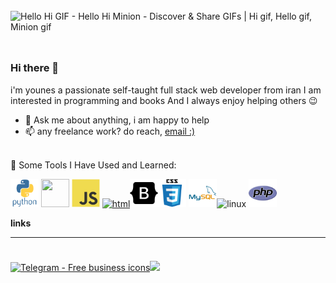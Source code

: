 
<img src="https://i.pinimg.com/originals/e3/c7/47/e3c747b1bf7b80b066f62d629209e694.gif" jsaction="load:XAeZkd;" jsname="HiaYvf" class="n3VNCb KAlRDb" alt="Hello Hi GIF - Hello Hi Minion - Discover &amp; Share GIFs | Hi gif, Hello gif,  Minion gif" data-noaft="1" style="width: 300px; height: 300px; margin: 24.75px 0px;">

### Hi there 👋

i'm younes a passionate self-taught full stack web developer from iran I am interested in programming and books And I always enjoy helping others :wink:







- 💬 Ask me about anything, i am happy to help 
- 📫 any freelance work? do reach, <a href="mailto:yoneszamiri6@gmail.com">email :)</a><br><br>

🚀  Some Tools I Have Used and Learned:<br>


<a target="_blank" rel="noopener noreferrer nofollow" href="https://raw.githubusercontent.com/devicons/devicon/master/icons/python/python-original-wordmark.svg"><img src="https://raw.githubusercontent.com/devicons/devicon/master/icons/python/python-original-wordmark.svg" alt="python" width="45" height="45" style="max-width: 100%;"></a>
<a target="_blank" rel="noopener noreferrer nofollow" href="https://camo.githubusercontent.com/91be18bebd8afe5f89a4fb59eeb04ab47b5729a29c868185ee5221407a741c87/68747470733a2f2f63646e2e6a7364656c6976722e6e65742f67682f64657669636f6e732f64657669636f6e2f69636f6e732f63706c7573706c75732f63706c7573706c75732d6f726967696e616c2e737667"><img src="https://camo.githubusercontent.com/91be18bebd8afe5f89a4fb59eeb04ab47b5729a29c868185ee5221407a741c87/68747470733a2f2f63646e2e6a7364656c6976722e6e65742f67682f64657669636f6e732f64657669636f6e2f69636f6e732f63706c7573706c75732f63706c7573706c75732d6f726967696e616c2e737667" width="45" height="45" data-canonical-src="https://cdn.jsdelivr.net/gh/devicons/devicon/icons/cplusplus/cplusplus-original.svg" style="max-width: 100%;"></a>
<a target="_blank" rel="noopener noreferrer nofollow" href="https://raw.githubusercontent.com/devicons/devicon/master/icons/javascript/javascript-original.svg"><img src="https://raw.githubusercontent.com/devicons/devicon/master/icons/javascript/javascript-original.svg" alt="javascript" width="45" height="45" style="max-width: 100%;"></a>
<a target="_blank" rel="noopener noreferrer nofollow" href="https://camo.githubusercontent.com/da7acacadecf91d6dc02efcd2be086bb6d78ddff19a1b7a0ab2755a6fda8b1e9/68747470733a2f2f63646e2e6a7364656c6976722e6e65742f67682f64657669636f6e732f64657669636f6e2f69636f6e732f68746d6c352f68746d6c352d6f726967696e616c2e737667"><img src="https://camo.githubusercontent.com/da7acacadecf91d6dc02efcd2be086bb6d78ddff19a1b7a0ab2755a6fda8b1e9/68747470733a2f2f63646e2e6a7364656c6976722e6e65742f67682f64657669636f6e732f64657669636f6e2f69636f6e732f68746d6c352f68746d6c352d6f726967696e616c2e737667" alt="html" width="45" height="45" data-canonical-src="https://cdn.jsdelivr.net/gh/devicons/devicon/icons/html5/html5-original.svg" style="max-width: 100%;"></a><a target="_blank" rel="noopener noreferrer nofollow" href="https://raw.githubusercontent.com/devicons/devicon/master/icons/bootstrap/bootstrap-plain.svg"><img src="https://raw.githubusercontent.com/devicons/devicon/master/icons/bootstrap/bootstrap-plain.svg" alt="bootstrap" width="45" height="45" style="max-width: 100%;"></a><a target="_blank" rel="noopener noreferrer nofollow" href="https://raw.githubusercontent.com/devicons/devicon/master/icons/css3/css3-original-wordmark.svg"><img src="https://raw.githubusercontent.com/devicons/devicon/master/icons/css3/css3-original-wordmark.svg" alt="css3" width="45" height="45" style="max-width: 100%;"></a>
<a target="_blank" rel="noopener noreferrer nofollow" href="https://raw.githubusercontent.com/devicons/devicon/master/icons/mysql/mysql-original-wordmark.svg"><img src="https://raw.githubusercontent.com/devicons/devicon/master/icons/mysql/mysql-original-wordmark.svg" alt="mysql" width="45" height="45" style="max-width: 100%;"></a><img src="https://camo.githubusercontent.com/5827f82f2c2d9c5bad33de64e073659d1a57032b31009b8127189be6876916d4/68747470733a2f2f63646e2e6a7364656c6976722e6e65742f67682f64657669636f6e732f64657669636f6e2f69636f6e732f6c696e75782f6c696e75782d6f726967696e616c2e737667" alt="linux" width="45" height="45" data-canonical-src="https://cdn.jsdelivr.net/gh/devicons/devicon/icons/linux/linux-original.svg" style="max-width: 100%;">
<img src="https://github.com/devicons/devicon/blob/v2.15.1/icons/php/php-original.svg" alt="php" width="45" height="45" data-canonical-src="https://cdn.jsdelivr.net/gh/devicons/devicon/icons/php/php-original.svg" style="max-width: 100%;">

<b>links</b>
<hr><a href="https://telegram.me/younesZzz"><img src="https://cdn-icons-png.flaticon.com/512/5968/5968940.png" jsaction="load:XAeZkd;" href="https://telegram.me/younesZzz" jsname="HiaYvf" class="n3VNCb KAlRDb" alt="Telegram - Free business icons" data-noaft="1" style="width: 33px; height: 33px; margin: 24.75px 0px;"></a><img src="https://raw.githubusercontent.com/hussainweb/hussainweb/main/icons/instagram.png" href="https://www.instagram.com/yoneszamiri6/" />  
